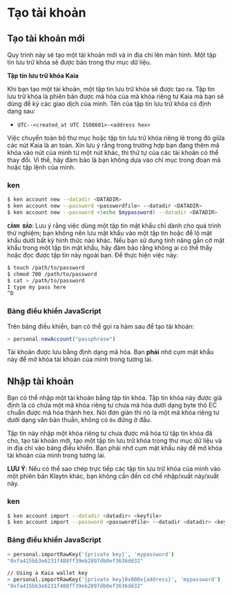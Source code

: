 # Tạo tài khoản

## Tạo tài khoản mới <a id="creating-a-new-account"></a>

Quy trình này sẽ tạo một tài khoản mới và in địa chỉ lên màn hình. Một tập tin lưu trữ khóa sẽ được bảo trong thư mục dữ liệu.

**Tập tin lưu trữ khóa Kaia**

Khi bạn tạo một tài khoản, một tập tin lưu trữ khóa sẽ được tạo ra. Tập tin lưu trữ khóa là phiên bản được mã hóa của mã khóa riêng tư Kaia mà bạn sẽ dùng để ký các giao dịch của mình. Tên của tập tin lưu trữ khóa có định dạng sau:

- `UTC--<created_at UTC ISO8601>-<address hex>`

Việc chuyển toàn bộ thư mục hoặc tập tin lưu trữ khóa riêng lẻ trong đó giữa các nút Kaia là an toàn. Xin lưu ý rằng trong trường hợp bạn đang thêm mã khóa vào nút của mình từ một nút khác, thì thứ tự của các tài khoản có thể thay đổi. Vì thế, hãy đảm bảo là bạn không dựa vào chỉ mục trong đoạn mã hoặc tập lệnh của mình.

### ken <a id="ken"></a>

```bash
$ ken account new --datadir <DATADIR>
$ ken account new --password <passwordfile> --datadir <DATADIR>
$ ken account new --password <(echo $mypassword) --datadir <DATADIR>
```

**`CẢNH BẢO`**: Lưu ý rằng việc dùng một tập tin mật khẩu chỉ dành cho quá trình thử nghiệm; bạn không nên lưu mật khẩu vào một tập tin hoặc để lộ mật khẩu dưới bất kỳ hình thức nào khác. Nếu bạn sử dụng tính năng gắn cờ mật khẩu trong một tập tin mật khẩu, hãy đảm bảo rằng không ai có thể thấy hoặc đọc được tập tin này ngoài bạn. Để thực hiện việc này:

```bash
$ touch /path/to/password
$ chmod 700 /path/to/password
$ cat > /path/to/password
I type my pass here
^D
```

### Bảng điều khiển JavaScript <a id="javascript-console"></a>

Trên bảng điều khiển, bạn có thể gọi ra hàm sau để tạo tài khoản:

```javascript
> personal.newAccount("passphrase")
```

Tài khoản được lưu bằng định dạng mã hóa. Bạn **phải** nhớ cụm mật khẩu này để mở khóa tài khoản của mình trong tương lai.

## Nhập tài khoản <a id="importing-an-account"></a>

Bạn có thể nhập một tài khoản bằng tập tin khóa. Tập tin khóa này được giả định là có chứa một mã khóa riêng tư chưa mã hóa dưới dạng byte thô EC chuẩn được mã hóa thành hex. Nói đơn giản thì nó là một mã khóa riêng tư dưới dạng văn bản thuần, không có `0x` đứng ở đầu.

Tập tin này nhập một khóa riêng tư chưa được mã hóa từ tập tin khóa đã cho, tạo tài khoản mới, tạo một tập tin lưu trữ khóa trong thư mục dữ liệu và in địa chỉ vào bảng điều khiển. Bạn phải nhớ cụm mật khẩu này để mở khóa tài khoản của mình trong tương lai.

**LƯU Ý**: Nếu có thể sao chép trực tiếp các tập tin lưu trữ khóa của mình vào một phiên bản Klaytn khác, bạn không cần đến cơ chế nhập/xuất này/xuất này.

### ken <a id="ken-1"></a>

```bash
$ ken account import --datadir <datadir> <keyfile>
$ ken account import --password <passwordfile> --datadir <datadir> <keyfile>
```

### Bảng điều khiển JavaScript <a id="javascript-console-1"></a>

```bash
> personal.importRawKey('{private key}', 'mypassword')
"0xfa415bb3e6231f488ff39eb2897db0ef3636dd32"​

// Using a Kaia wallet key
> personal.importRawKey('{private key}0x000x{address}', 'mypassword')
"0xfa415bb3e6231f488ff39eb2897db0ef3636dd32"
```
